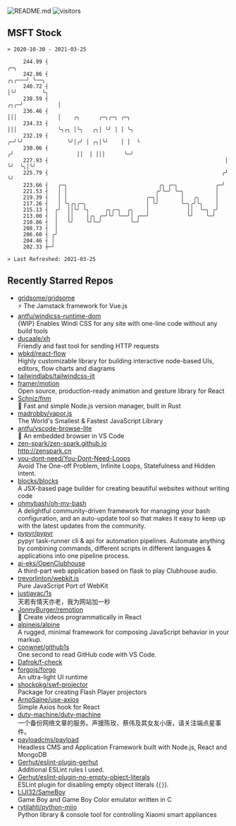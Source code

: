 ![README.md](https://github.com/Gerhut/Gerhut/workflows/README.md/badge.svg)
![visitors](https://visitors.vercel.app/Gerhut/Gerhut?token=8cf69d1f6813d272ef062726b6070c9be4ff72038cfe5a7ded7384a8da65d866)

## MSFT Stock

```
> 2020-10-30 - 2021-03-25

     244.99 ┤                                                                     ╭─╮                            
     242.86 ┤                                                               ╭╮╭───╯ ╰──╮                         
     240.72 ┤                                                               │╰╯        ╰╮                        
     238.59 ┤                                                           ╭╮╭─╯           │                        
     236.46 ┤                                                           │││             │    ╭╮      ╭─╮╭─╮ ╭─╮  
     234.33 ┤                                                           │││             ╰╮╭╮ │╰╮   ╭╮│ ╰╯ │ │ ╰╮ 
     232.19 ┤                                                         ╭─╯╰╯              ╰╯│╭╯ │ ╭╮│╰╯    │ │  ╰ 
     230.06 ┤                                                        ╭╯                    ││  │ │││      ╰─╯    
     227.93 ┤                                                        │                     ╰╯  ╰╮│╰╯             
     225.79 ┤                                                       ╭╯                          ╰╯               
     223.66 ┤   ╭─╮                             ╭╮ ╭─╮            ╭─╯                                            
     221.53 ┤   │ │                            ╭╯╰─╯ ╰─╮          │                                              
     219.39 ┤   │ │                         ╭─╮│       │   ╭╮     │                                              
     217.26 ┤   │ ╰╮╭╮╭─╮                   │ ╰╯       ╰─╮╭╯╰╮    │                                              
     215.13 ┤  ╭╯  ││╰╯ ╰╮     ╭╮╭─╮  ╭╮    │            ││  ╰─╮ ╭╯                                              
     213.00 ┤  │   ││    │╭╮ ╭─╯╰╯ ╰──╯│ ╭──╯            ╰╯    ╰─╯                                               
     210.86 ┤  │   ╰╯    ╰╯╰─╯         ╰─╯                                                                       
     208.73 ┤  │                                                                                                 
     206.60 ┤ ╭╯                                                                                                 
     204.46 ┤ │                                                                                                  
     202.33 ┼─╯                                                                                                  

> Last Refreshed: 2021-03-25
```

## Recently Starred Repos

- [gridsome/gridsome](https://github.com/gridsome/gridsome)  
  ⚡️ The Jamstack framework for Vue.js
- [antfu/windicss-runtime-dom](https://github.com/antfu/windicss-runtime-dom)  
  {WIP} Enables Windi CSS for any site with one-line code without any build tools 
- [ducaale/xh](https://github.com/ducaale/xh)  
  Friendly and fast tool for sending HTTP requests
- [wbkd/react-flow](https://github.com/wbkd/react-flow)  
  Highly customizable library for building interactive node-based UIs, editors, flow charts and diagrams 
- [tailwindlabs/tailwindcss-jit](https://github.com/tailwindlabs/tailwindcss-jit)  
- [framer/motion](https://github.com/framer/motion)  
  Open source, production-ready animation and gesture library for React
- [Schniz/fnm](https://github.com/Schniz/fnm)  
  🚀 Fast and simple Node.js version manager, built in Rust
- [madrobby/vapor.js](https://github.com/madrobby/vapor.js)  
  The World's Smallest & Fastest JavaScript Library
- [antfu/vscode-browse-lite](https://github.com/antfu/vscode-browse-lite)  
  🚀 An embedded browser in VS Code
- [zen-spark/zen-spark.github.io](https://github.com/zen-spark/zen-spark.github.io)  
  http://zenspark.cn
- [you-dont-need/You-Dont-Need-Loops](https://github.com/you-dont-need/You-Dont-Need-Loops)  
  Avoid The One-off Problem, Infinite Loops, Statefulness and Hidden intent.
- [blocks/blocks](https://github.com/blocks/blocks)  
  A JSX-based page builder for creating beautiful websites without writing code
- [ohmybash/oh-my-bash](https://github.com/ohmybash/oh-my-bash)  
  A delightful community-driven framework for managing your bash configuration, and an auto-update tool so that makes it easy to keep up with the latest updates from the community.
- [pypyr/pypyr](https://github.com/pypyr/pypyr)  
  pypyr task-runner cli & api for automation pipelines. Automate anything by combining commands, different scripts in different languages & applications into one pipeline process.
- [ai-eks/OpenClubhouse](https://github.com/ai-eks/OpenClubhouse)  
  A third-part web application based on flask to play Clubhouse audio.
- [trevorlinton/webkit.js](https://github.com/trevorlinton/webkit.js)  
  Pure JavaScript Port of WebKit
- [justjavac/1s](https://github.com/justjavac/1s)  
  天若有情天亦老，我为网站加一秒
- [JonnyBurger/remotion](https://github.com/JonnyBurger/remotion)  
  🎥      Create videos programmatically in React
- [alpinejs/alpine](https://github.com/alpinejs/alpine)  
  A rugged, minimal framework for composing JavaScript behavior in your markup.
- [conwnet/github1s](https://github.com/conwnet/github1s)  
  One second to read GitHub code with VS Code.
- [Dafrok/f-check](https://github.com/Dafrok/f-check)  
- [forgojs/forgo](https://github.com/forgojs/forgo)  
  An ultra-light UI runtime
- [shockpkg/swf-projector](https://github.com/shockpkg/swf-projector)  
  Package for creating Flash Player projectors
- [ArnoSaine/use-axios](https://github.com/ArnoSaine/use-axios)  
  Simple Axios hook for React
- [duty-machine/duty-machine](https://github.com/duty-machine/duty-machine)  
  一个备份网络文章的服务。声援陈玫、蔡伟及其女友小唐，请关注端点星事件。
- [payloadcms/payload](https://github.com/payloadcms/payload)  
  Headless CMS and Application Framework built with Node.js, React and MongoDB
- [Gerhut/eslint-plugin-gerhut](https://github.com/Gerhut/eslint-plugin-gerhut)  
  Additional ESLint rules I used.
- [Gerhut/eslint-plugin-no-empty-object-literals](https://github.com/Gerhut/eslint-plugin-no-empty-object-literals)  
  ESLint plugin for disabling empty object literals (`{}`).
- [LIJI32/SameBoy](https://github.com/LIJI32/SameBoy)  
  Game Boy and Game Boy Color emulator written in C
- [rytilahti/python-miio](https://github.com/rytilahti/python-miio)  
  Python library & console tool for controlling Xiaomi smart appliances

